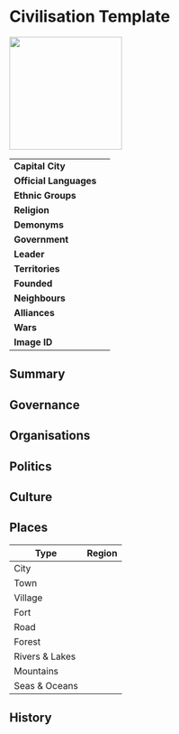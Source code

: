 # Civilisation Template

<img src="https://raw.githubusercontent.com/jesskelsall/astarus-images/main/symbols/imageid.png" height="200" />

|||
| --- | --- |
| **Capital City** | | civilisation.2
| **Official Languages** | |
| **Ethnic Groups** | |
| **Religion** | |
| **Demonyms** | |
| **Government** | |
| **Leader** | |
| **Territories** | |
| **Founded** | |
| **Neighbours** | |
| **Alliances** | |
| **Wars** | |
| **Image ID** | |

## Summary

## Governance

## Organisations

## Politics

## Culture

## Places

| Type | Region |
| --- | --- |
| City | |
| Town | |
| Village | |
| Fort | |
| Road | |
| Forest | |
| Rivers & Lakes | |
| Mountains | |
| Seas & Oceans | |

## History
